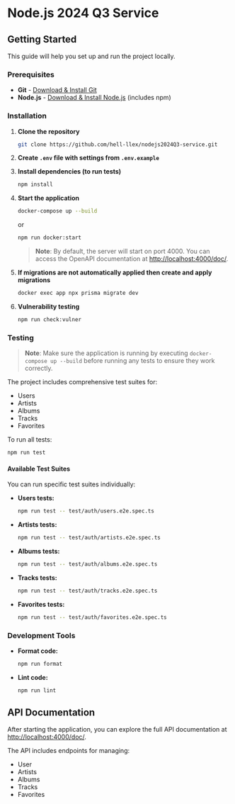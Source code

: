 
# Node.js 2024 Q3 Service

## Getting Started

This guide will help you set up and run the project locally.

### Prerequisites

- **Git** - [Download & Install Git](https://git-scm.com/downloads)
- **Node.js** - [Download & Install Node.js](https://nodejs.org/en/download/) (includes npm)

### Installation

1. **Clone the repository**

   ```bash
   git clone https://github.com/hell-llex/nodejs2024Q3-service.git
   ```

2. **Create `.env` file with settings from `.env.example`**

3. **Install dependencies (to run tests)**

   ```bash
   npm install
   ```

4. **Start the application**

   ```bash
   docker-compose up --build
   ```
    or
   ```bash
   npm run docker:start
   ```
    > **Note**: By default, the server will start on port 4000. You can access the OpenAPI documentation at [http://localhost:4000/doc/](http://localhost:4000/doc/).

5. **If migrations are not automatically applied then create and apply migrations**

   ```bash
   docker exec app npx prisma migrate dev
   ```

6. **Vulnerability testing**

   ```bash
   npm run check:vulner
   ```

### Testing

> **Note**: Make sure the application is running by executing `docker-compose up --build` before running any tests to ensure they work correctly.

The project includes comprehensive test suites for:

- Users
- Artists
- Albums
- Tracks
- Favorites

To run all tests:

```bash
npm run test
```

#### Available Test Suites

You can run specific test suites individually:

- **Users tests:**

  ```bash
  npm run test -- test/auth/users.e2e.spec.ts
  ```

- **Artists tests:**

  ```bash
  npm run test -- test/auth/artists.e2e.spec.ts
  ```

- **Albums tests:**

  ```bash
  npm run test -- test/auth/albums.e2e.spec.ts
  ```

- **Tracks tests:**

  ```bash
  npm run test -- test/auth/tracks.e2e.spec.ts
  ```

- **Favorites tests:**

  ```bash
  npm run test -- test/auth/favorites.e2e.spec.ts
  ```

### Development Tools

- **Format code:**

  ```bash
  npm run format
  ```

- **Lint code:**

  ```bash
  npm run lint
  ```

## API Documentation

After starting the application, you can explore the full API documentation at [http://localhost:4000/doc/](http://localhost:4000/doc/).

The API includes endpoints for managing:

- User
- Artists
- Albums
- Tracks
- Favorites